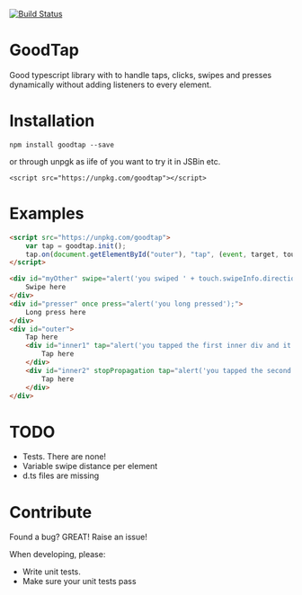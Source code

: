 [![Build Status](https://travis-ci.org/AllNamesRTaken/GoodTap.svg?branch=master)](https://travis-ci.org/AllNamesRTaken/GoodTap)

# GoodTap
Good typescript library with to handle taps, clicks, swipes and presses dynamically without adding listeners to every element.

# Installation
```
npm install goodtap --save
```
or through unpgk as iife of you want to try it in JSBin etc.
```
<script src="https://unpkg.com/goodtap"></script>
```

# Examples

```html
<script src="https://unpkg.com/goodtap">
    var tap = goodtap.init();
    tap.on(document.getElementById("outer"), "tap", (event, target, touch) => alert("you tapped " + target.id));
</script>

<div id="myOther" swipe="alert('you swiped ' + touch.swipeInfo.direction + ' on ' + this.id);"> 
    Swipe here 
</div>
<div id="presser" once press="alert('you long pressed');"> 
    Long press here 
</div>
<div id="outer"> 
    Tap here
    <div id="inner1" tap="alert('you tapped the first inner div and it will bubble');">
        Tap here
    </div>
    <div id="inner2" stopPropagation tap="alert('you tapped the second inner div and it doesn't bubble');">
        Tap here
    </div>
</div>
```

# TODO
- Tests. There are none!
- Variable swipe distance per element
- d.ts files are missing

# Contribute
Found a bug? GREAT! Raise an issue!

When developing, please:

- Write unit tests.
- Make sure your unit tests pass
